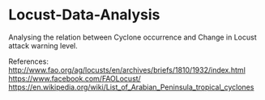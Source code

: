 # Locust-Data-Analysis
Analysing the relation between Cyclone occurrence and Change in Locust attack warning level.

References:
http://www.fao.org/ag/locusts/en/archives/briefs/1810/1932/index.html
https://www.facebook.com/FAOLocust/
https://en.wikipedia.org/wiki/List_of_Arabian_Peninsula_tropical_cyclones




